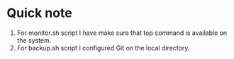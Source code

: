 # Quick note
1. For monitor.sh script I have make sure that top command is available on the system.
2. For backup.sh script I configured Git on the local directory.